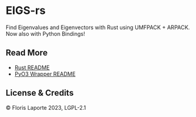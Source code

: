 # EIGS-rs

Find Eigenvalues and Eigenvectors with Rust using UMFPACK + ARPACK. Now also with Python
Bindings!

## Read More

- [Rust README](eigs-rs/README.md)
- [PyO3 Wrapper README](eigs-pyo3/README.md)

## License & Credits

© Floris Laporte 2023, LGPL-2.1

